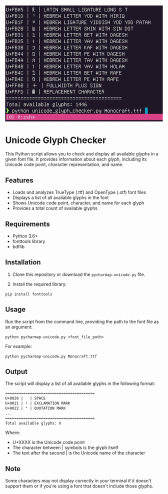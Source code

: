![demo](image.jpg)   

# Unicode Glyph Checker

This Python script allows you to check and display all available glyphs in a given font file. It provides information about each glyph, including its Unicode code point, character representation, and name.

## Features

- Loads and analyzes TrueType (.ttf) and OpenType (.otf) font files
- Displays a list of all available glyphs in the font
- Shows Unicode code point, character, and name for each glyph
- Provides a total count of available glyphs

## Requirements

- Python 3.6+
- fonttools library
- bdflib

## Installation

1. Clone this repository or download the `pycharmap-unicode.py` file.

2. Install the required library:

`pip install fonttools`

## Usage

Run the script from the command line, providing the path to the font file as an argument:

`python pycharmap-unicode.py <font_file_path>`

For example:

`python pycharmap-unicode.py Monocraft.ttf`

## Output

The script will display a list of all available glyphs in the following format:

```Available glyphs in the font Monocraft.ttf:
========================================
U+0020 |   | SPACE
U+0021 | ! | EXCLAMATION MARK
U+0022 | " | QUOTATION MARK
...
========================================
Total available glyphs: X
```

Where:
- U+XXXX is the Unicode code point
- The character between | symbols is the glyph itself
- The text after the second | is the Unicode name of the character

## Note

Some characters may not display correctly in your terminal if it doesn't support them or if you're using a font that doesn't include those glyphs.
